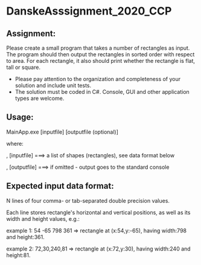 # DanskeAsssignment_2020_CCP

Assignment:
-----------
Please create a small program that takes a number of rectangles as input. The program should then output the rectangles in sorted order with respect to area. For each rectangle, it also should print whether the rectangle is flat, tall or square.

* Please pay attention to the organization and completeness of your solution and include unit tests.
* The solution must be coded in C#. Console, GUI and other application types are welcome.

Usage:
------
MainApp.exe [inputfile] [outputfile (optional)]

where:

, [inputfile]  ===>   a list of shapes (rectangles), see data format below

, [outputfile] ===>   if omitted - output goes to the standard console


Expected input data format: 
--------------------------
N lines of four comma- or tab-separated double precision values.

Each line stores rectangle's horizontal and vertical positions, as well as its width and height values, e.g.:

example 1: 54	-65	798	361 => rectangle at (x:54,y:-65), having width:798 and height:361. 

example 2: 72,30,240,81   => rectangle at (x:72,y:30),  having width:240 and height:81. 


              


